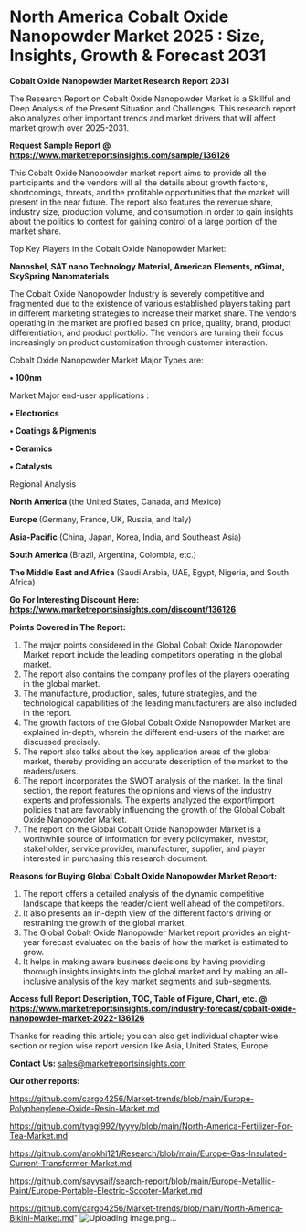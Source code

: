 # North America Cobalt Oxide Nanopowder Market 2025 : Size, Insights, Growth & Forecast 2031

<strong>Cobalt Oxide Nanopowder Market Research Report 2031</strong>

The Research Report on Cobalt Oxide Nanopowder Market is a Skillful and Deep Analysis of the Present Situation and Challenges. This research report also analyzes other important trends and market drivers that will affect market growth over 2025-2031.

<strong>Request Sample Report @ <a href=https://www.marketreportsinsights.com/sample/136126>https://www.marketreportsinsights.com/sample/136126</a></strong>

This Cobalt Oxide Nanopowder market report aims to provide all the participants and the vendors will all the details about growth factors, shortcomings, threats, and the profitable opportunities that the market will present in the near future. The report also features the revenue share, industry size, production volume, and consumption in order to gain insights about the politics to contest for gaining control of a large portion of the market share.

Top Key Players in the Cobalt Oxide Nanopowder Market:

<strong>Nanoshel, SAT nano Technology Material, American Elements, nGimat, SkySpring Nanomaterials</strong>

The Cobalt Oxide Nanopowder Industry is severely competitive and fragmented due to the existence of various established players taking part in different marketing strategies to increase their market share. The vendors operating in the market are profiled based on price, quality, brand, product differentiation, and product portfolio. The vendors are turning their focus increasingly on product customization through customer interaction.

Cobalt Oxide Nanopowder Market Major Types are:

<strong>• 100nm</strong>

Market Major end-user applications :

<strong>• Electronics

• Coatings & Pigments

• Ceramics

• Catalysts</strong>

Regional Analysis

</u><strong><b>North America</b></strong> (the United States, Canada, and Mexico)

<strong><b>Europe </b></strong>(Germany, France, UK, Russia, and Italy)

<strong><b>Asia-Pacific</b></strong> (China, Japan, Korea, India, and Southeast Asia)

<strong><b>South America</b></strong> (Brazil, Argentina, Colombia, etc.)

<strong><b>The Middle East and Africa</b></strong> (Saudi Arabia, UAE, Egypt, Nigeria, and South Africa)

<strong>Go For Interesting Discount Here: <a href=https://www.marketreportsinsights.com/discount/136126>https://www.marketreportsinsights.com/discount/136126</a></strong>

<strong>Points Covered in The Report:</strong>
<ol>
  <li>The major points considered in the Global Cobalt Oxide Nanopowder Market report include the leading competitors operating in the global market.</li>
  <li>The report also contains the company profiles of the players operating in the global market.</li>
  <li>The manufacture, production, sales, future strategies, and the technological capabilities of the leading manufacturers are also included in the report.</li>
  <li>The growth factors of the Global Cobalt Oxide Nanopowder Market are explained in-depth, wherein the different end-users of the market are discussed precisely.</li>
  <li>The report also talks about the key application areas of the global market, thereby providing an accurate description of the market to the readers/users.</li>
  <li>The report incorporates the SWOT analysis of the market. In the final section, the report features the opinions and views of the industry experts and professionals. The experts analyzed the export/import policies that are favorably influencing the growth of the Global Cobalt Oxide Nanopowder Market.</li>
  <li>The report on the Global Cobalt Oxide Nanopowder Market is a worthwhile source of information for every policymaker, investor, stakeholder, service provider, manufacturer, supplier, and player interested in purchasing this research document.</li>
</ol>
<strong>Reasons for Buying Global Cobalt Oxide Nanopowder Market Report:</strong>

<ol>
  <li>The report offers a detailed analysis of the dynamic competitive landscape that keeps the reader/client well ahead of the competitors.</li>
  <li>It also presents an in-depth view of the different factors driving or restraining the growth of the global market.</li>
  <li>The Global Cobalt Oxide Nanopowder Market report provides an eight-year forecast evaluated on the basis of how the market is estimated to grow.</li>
  <li>It helps in making aware business decisions by having providing thorough insights insights into the global market and by making an all-inclusive analysis of the key market segments and sub-segments.</li>
</ol>
<strong>Access full Report Description, TOC, Table of Figure, Chart, etc. @ <a href=https://www.marketreportsinsights.com/industry-forecast/cobalt-oxide-nanopowder-market-2022-136126>https://www.marketreportsinsights.com/industry-forecast/cobalt-oxide-nanopowder-market-2022-136126</a></strong>


Thanks for reading this article; you can also get individual chapter wise section or region wise report version like Asia, United States, Europe.

<strong>Contact Us:</strong>
sales@marketreportsinsights.com

<strong>Our other reports:</strong>

<a href=https://github.com/cargo4256/Market-trends/blob/main/Europe-Polyphenylene-Oxide-Resin-Market.md>https://github.com/cargo4256/Market-trends/blob/main/Europe-Polyphenylene-Oxide-Resin-Market.md</a>

<a href=https://github.com/tyagi992/tyyyy/blob/main/North-America-Fertilizer-For-Tea-Market.md>https://github.com/tyagi992/tyyyy/blob/main/North-America-Fertilizer-For-Tea-Market.md</a>

<a href=https://github.com/anokhi121/Research/blob/main/Europe-Gas-Insulated-Current-Transformer-Market.md>https://github.com/anokhi121/Research/blob/main/Europe-Gas-Insulated-Current-Transformer-Market.md</a>

<a href=https://github.com/sayysaif/search-report/blob/main/Europe-Metallic-Paint/Europe-Portable-Electric-Scooter-Market.md>https://github.com/sayysaif/search-report/blob/main/Europe-Metallic-Paint/Europe-Portable-Electric-Scooter-Market.md</a>

<a href=https://github.com/cargo4256/Market-trends/blob/main/North-America-Bikini-Market.md>https://github.com/cargo4256/Market-trends/blob/main/North-America-Bikini-Market.md</a>"
![Uploading image.png…]()
